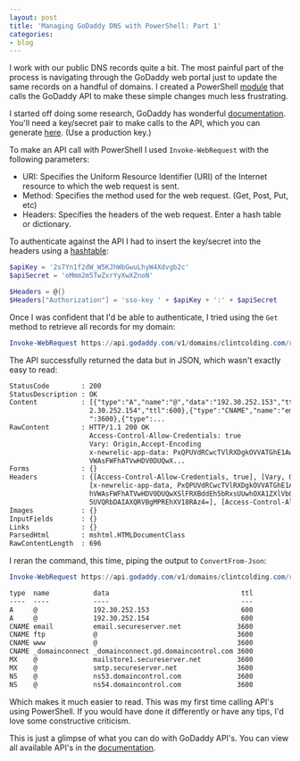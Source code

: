 ```yaml
---
layout: post
title: 'Managing GoDaddy DNS with PowerShell: Part 1'
categories:
- blog
---
```


I work with our public DNS records quite a bit. The most painful part of the process is navigating through the GoDaddy web portal just to update the same records on a handful of domains. I created a PowerShell [module](https://github.com/clintcolding/GoDaddy) that calls the GoDaddy API to make these simple changes much less frustrating.

I started off doing some research, GoDaddy has wonderful [documentation](https://developer.godaddy.com/). You'll need a key/secret pair to make calls to the API, which you can generate [here](https://developer.godaddy.com/keys/). (Use a production key.)

To make an API call with PowerShell I used `Invoke-WebRequest` with the following parameters:

- URI: Specifies the Uniform Resource Identifier (URI) of the Internet resource to which the web request is sent.
- Method: Specifies the method used for the web request. (Get, Post, Put, etc)
- Headers: Specifies the headers of the web request. Enter a hash table or dictionary.

To authenticate against the API I had to insert the key/secret into the headers using a [hashtable](https://technet.microsoft.com/en-us/library/ee692803.aspx):

~~~ powershell
$apiKey = '2s7Yn1f2dW_W5KJhWbGwuLhyW4Xdvgb2c'
$apiSecret = 'oMmm2m5TwZxrYyXwXZnoN'

$Headers = @{}
$Headers["Authorization"] = 'sso-key ' + $apiKey + ':' + $apiSecret
~~~

Once I was confident that I'd be able to authenticate, I tried using the `Get` method to retrieve all records for my domain:

~~~ powershell
Invoke-WebRequest https://api.godaddy.com/v1/domains/clintcolding.com/records/ -Method Get -Headers $Headers
~~~

The API successfully returned the data but in JSON, which wasn't exactly easy to read:

~~~ txt
StatusCode        : 200
StatusDescription : OK
Content           : [{"type":"A","name":"@","data":"192.30.252.153","ttl":600},{"type":"A","name":"@","data":"19
                    2.30.252.154","ttl":600},{"type":"CNAME","name":"email","data":"email.secureserver.net","ttl
                    ":3600},{"type":...
RawContent        : HTTP/1.1 200 OK
                    Access-Control-Allow-Credentials: true
                    Vary: Origin,Accept-Encoding
                    x-newrelic-app-data: PxQPUVdRCwcTVlRXDgkOVVATGhE1AwE2QgNWEVlbQFtcCxYkSRFBBxdFXRJJJH1nH0sXUxh
                    VWAsFWFhATVwHDV0DUQwX...
Forms             : {}
Headers           : {[Access-Control-Allow-Credentials, true], [Vary, Origin,Accept-Encoding],
                    [x-newrelic-app-data, PxQPUVdRCwcTVlRXDgkOVVATGhE1AwE2QgNWEVlbQFtcCxYkSRFBBxdFXRJJJH1nH0sXUx
                    hVWAsFWFhATVwHDV0DUQwXSlFRXBddEh5bRxsUUwhOXA1ZXlVbQ04HHQdIVQAGC1ReW1cFWwFbAQENCwpJG1cIVxFORg
                    5UVQRbDAIAXQRVBgMPREhXV18RAz4=], [Access-Control-Allow-Origin, *]...}
Images            : {}
InputFields       : {}
Links             : {}
ParsedHtml        : mshtml.HTMLDocumentClass
RawContentLength  : 696
~~~

I reran the command, this time, piping the output to `ConvertFrom-Json`:

~~~ powershell
Invoke-WebRequest https://api.godaddy.com/v1/domains/clintcolding.com/records/ -Method Get -Headers $Headers | ConvertFrom-Json
~~~

~~~ txt
type  name           data                                 ttl
----  ----           ----                                 ---
A     @              192.30.252.153                       600
A     @              192.30.252.154                       600
CNAME email          email.secureserver.net              3600
CNAME ftp            @                                   3600
CNAME www            @                                   3600
CNAME _domainconnect _domainconnect.gd.domaincontrol.com 3600
MX    @              mailstore1.secureserver.net         3600
MX    @              smtp.secureserver.net               3600
NS    @              ns53.domaincontrol.com              3600
NS    @              ns54.domaincontrol.com              3600
~~~

Which makes it much easier to read. This was my first time calling API's using PowerShell. If you would have done it differently or have any tips, I'd love some constructive criticism.

This is just a glimpse of what you can do with GoDaddy API's. You can view all available API's in the [documentation](https://developer.godaddy.com/doc).
